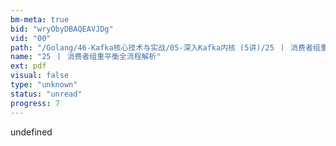 ```yaml
---
bm-meta: true
bid: "wryObyDBAQEAVJDg"
vid: "00"
path: "/Golang/46-Kafka核心技术与实战/05-深入Kafka内核 (5讲)/25 丨 消费者组重平衡全流程解析.pdf"
name: "25 丨 消费者组重平衡全流程解析"
ext: pdf
visual: false
type: "unknown"
status: "unread"
progress: 7
---
```

undefined